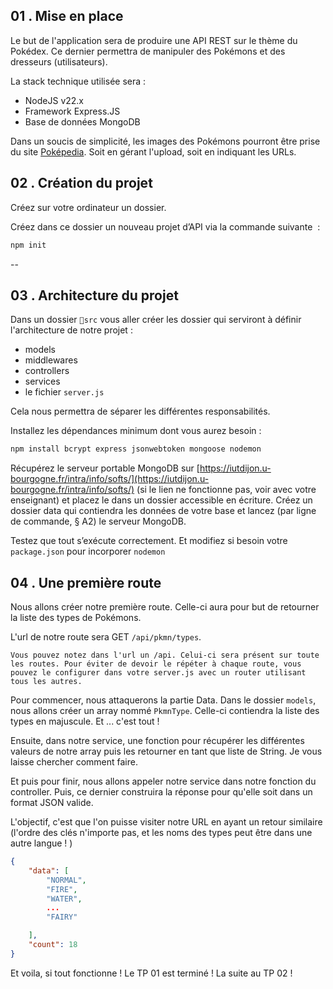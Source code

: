 
## 01 . Mise en place

Le but de l'application sera de produire une API REST sur le thème du Pokédex. Ce dernier permettra de manipuler des Pokémons et des dresseurs (utilisateurs).

La stack technique utilisée sera :

- NodeJS v22.x
- Framework Express.JS
- Base de données MongoDB

Dans un soucis de simplicité, les images des Pokémons pourront être prise du site [Poképedia](https://www.pokepedia.fr/Pikachu). Soit en gérant l'upload, soit en indiquant les URLs. 

## 02 . Création du projet

Créez sur votre ordinateur un dossier.

Créez dans ce dossier un nouveau projet d’API via la commande suivante  :

```bash
npm init
```

<!-- Saut de page-->
<div style="page-break-after: always;"></div>
--

## 03 . Architecture du projet

Dans un dossier `📂src` vous aller créer les dossier qui serviront à définir l'architecture de notre projet : 

- models
- middlewares
- controllers
- services
- le fichier `server.js`

Cela nous permettra de séparer les différentes responsabilités.

Installez les dépendances minimum dont vous aurez besoin : 

```bash
npm install bcrypt express jsonwebtoken mongoose nodemon
```

Récupérez le serveur portable MongoDB sur [https://iutdijon.u-bourgogne.fr/intra/info/softs/](https://iutdijon.u-bourgogne.fr/intra/info/softs/) (si le lien ne fonctionne pas, voir avec votre enseignant) et placez le dans un dossier accessible en écriture. Créez un dossier data qui contiendra les données de votre base et lancez (par ligne de commande, § A2) le serveur MongoDB.

Testez que tout s’exécute correctement. Et modifiez si besoin votre `package.json` pour incorporer `nodemon`

## 04 . Une première route

Nous allons créer notre première route. Celle-ci aura pour but de retourner la liste des types de Pokémons. 

L'url de notre route sera GET `/api/pkmn/types`. 

```text
Vous pouvez notez dans l'url un /api. Celui-ci sera présent sur toute les routes. Pour éviter de devoir le répéter à chaque route, vous pouvez le configurer dans votre server.js avec un router utilisant tous les autres.
```

Pour commencer, nous attaquerons la partie Data. Dans le dossier `models`, nous allons créer un array nommé `PkmnType`. Celle-ci contiendra la liste des types en majuscule. Et ... c'est tout !

Ensuite, dans notre service, une fonction pour récupérer les différentes valeurs de notre array puis les retourner en tant que liste de String. Je vous laisse chercher comment faire. 

Et puis pour finir, nous allons appeler notre service dans notre fonction du controller. Puis, ce dernier construira la réponse pour qu'elle soit dans un format JSON valide. 

L'objectif, c'est que l'on puisse visiter notre URL en ayant un retour similaire (l'ordre des clés n'importe pas, et les noms des types peut être dans une autre langue ! )

```json
{
    "data": [
        "NORMAL",
        "FIRE",
        "WATER",
		...
        "FAIRY"

    ],
    "count": 18
}
```

Et voila, si tout fonctionne ! Le TP 01 est terminé ! La suite au TP 02 !

